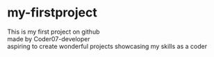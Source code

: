 # my-firstproject
This is my first project on github
<br>
made by Coder07-developer
<br>
aspiring to create wonderful projects showcasing my skills as a coder
